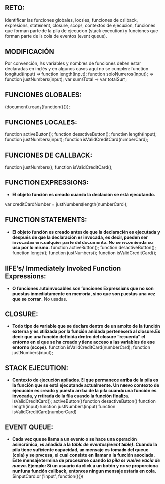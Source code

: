 ## RETO: 
Identificar las funciones globales, locales, funciones de callback, expresions, statement, closure, scope, contextos de ejecucion, funciones que forman parte de la pila de ejecucion (stack execution) y funciones que forman parte de la cola de eventos (event queue).

## MODIFICACIÓN
Por convención, las variables y nombres de funciones deben estar declaradas en inglés y en algunos casos aquí no se cumplen:
function longitud(input) => function length(input);
function soloNumeros(input); => function justNumbers(input);
var sumaTotal => var totalSum;

## FUNCIONES GLOBALES: 
(document).ready(function(){});

## FUNCIONES LOCALES: 
function activeButton();
function desactiveButton();
function length(input);
function justNumbers(input);
function isValidCreditCard(numberCard);

## FUNCIONES DE CALLBACK:
function justNumbers();
function isValidCreditCard();

## FUNCTION EXPRESSIONS: 
* **El objeto función es creado cuando la declación se está ejecutando.**

var creditCardNumber = justNumbers(length(numberCard));

## FUNCTION STATEMENTS: 
* **El objeto función es creado antes de que la declaración es ejecutada y después de que la declaración es invocada, es decir, pueden ser invocadas en cualquier parte del documento. No se recomienda su uso por lo mismo.**
function activeButton();
function desactiveButton();
function length();
function justNumbers();
function isValidCreditCard();

## IIFE’s/ Immediately Invoked Function Expressions: 
* **O funciones autoinvocables son funciones Expressions que no son puestas inmediatamente en memoria, sino que son puestas una vez que se corran.**
No usadas.

## CLOSURE: 
* **Todo tipo de variable que se declare dentro de un ambito de la función externa y es utilizada por la función anidada pertenecerá al closure.Es decir que una función definida dentro del closure “recuerda” el entorno en el que se ha creado y tiene acceso a las variables de ese entorno (scope).**
function isValidCreditCard(numberCard); 
function justNumbers(input);

## STACK EJECUTION: 
* **Contexto de ejecución apilados. El que permanece arriba de la pila es la función que se está ejecutando actualmente. Un nuevo contexto de ejecución es creado y puesto arriba de la pila cuando una función es invocada, y retirada de la fila cuando la función finaliza.**
isValidCreditCard();
activeButton()
function desactiveButton()
function length(input)
function justNumbers(input)
function isValidCreditCard(numberCard) 

## EVENT QUEUE: 
* **Cada vez que se llama a un evento o se hace una operación asincrónica, es añadida a la *tabla de eventos(event table)*. Cuando la pila tiene suficiente capacidad, un mensaje es tomado del queue (cola) y  se procesa, el cual consiste en llamar a la función asociada. Este mensaje termina de procesarse cuando *la pila se vuelve vacia de nuevo*. Ejemplo: Si un usuario da click a un botón y no se proporciona nunfuna función callback, entonces ningun mensaje estaria en cola.**
$inputCard.on('input', function(){})
